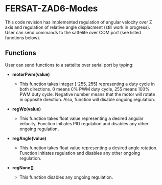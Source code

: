 # FERSAT-ZAD6-Modes
This code revision has implemented regulation of angular velocity over Z axis and regulation of relative angle displacment (still work in progress). User can send commands to the sattelite over COM port (see listed functions below).

## Functions
User can send functions to a sattelite over serial port by typing:
- **motorPwm(value)**
	- This function takes integer [-255, 255] representing a duty cycle in both directions. 0 means 0% PWM duty cycle, 255 means 100% PWM duty cycle. Negative number means that the motor will rotate in opposite direction. Also, function will disable ongoing regulation.
	
- **regWz(value)**
	- This function takes float value representing a desired angular velocity. Function initiates PID regulation and disables any other ongoing regulation.
	
- **regAngle(value)**
	- This function takes float value representing a desired angle rotation. Function initiates regulation and disables any other ongoing regulation.
	
- **regNone()**
	- This function disables any ongoing regulation.
